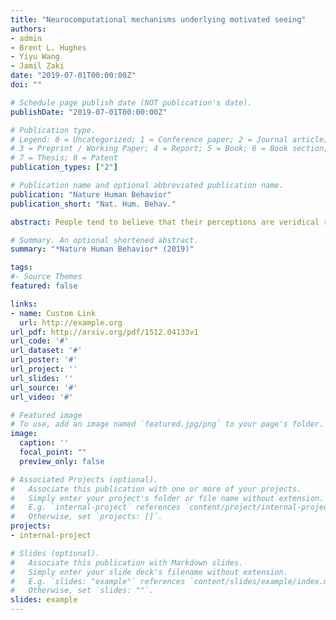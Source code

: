 ```yaml
---
title: "Neurocomputational mechanisms underlying motivated seeing"
authors: 
- admin
- Brent L. Hughes
- Yiyu Wang 
- Jamil Zaki 
date: "2019-07-01T00:00:00Z"
doi: ""

# Schedule page publish date (NOT publication's date).
publishDate: "2019-07-01T00:00:00Z"

# Publication type.
# Legend: 0 = Uncategorized; 1 = Conference paper; 2 = Journal article;
# 3 = Preprint / Working Paper; 4 = Report; 5 = Book; 6 = Book section;
# 7 = Thesis; 8 = Patent
publication_types: ["2"]

# Publication name and optional abbreviated publication name.
publication: "Nature Human Behavior"
publication_short: "Nat. Hum. Behav."

abstract: People tend to believe that their perceptions are veridical representations of the world, but also commonly report perceiving what they want to see or hear. It remains unclear whether this reflects an actual change in what people perceive or merely a bias in their responding. Here we manipulated the percept that participants wanted to see as they performed a visual categorization task. Even though the reward-maximizing strategy was to perform the task accurately, the manipulation biased participants’ perceptual judgements. Motivation increased neural activity selective for the motivationally relevant category, indicating a bias in participants’ neural representation of the presented image. Using a drift diffusion model, we decomposed motivated seeing into response and perceptual components. Response bias was associated with anticipatory activity in the nucleus accumbens, whereas perceptual bias tracked category-selective neural activity. Our results provide a computational description of how the drive for reward leads to inaccurate representations of the world.

# Summary. An optional shortened abstract.
summary: "*Nature Human Behavior* (2019)"

tags:
#- Source Themes
featured: false

links:
- name: Custom Link
  url: http://example.org
url_pdf: http://arxiv.org/pdf/1512.04133v1
url_code: '#'
url_dataset: '#'
url_poster: '#'
url_project: ''
url_slides: ''
url_source: '#'
url_video: '#'

# Featured image
# To use, add an image named `featured.jpg/png` to your page's folder. 
image:
  caption: ''
  focal_point: ""
  preview_only: false

# Associated Projects (optional).
#   Associate this publication with one or more of your projects.
#   Simply enter your project's folder or file name without extension.
#   E.g. `internal-project` references `content/project/internal-project/index.md`.
#   Otherwise, set `projects: []`.
projects:
- internal-project

# Slides (optional).
#   Associate this publication with Markdown slides.
#   Simply enter your slide deck's filename without extension.
#   E.g. `slides: "example"` references `content/slides/example/index.md`.
#   Otherwise, set `slides: ""`.
slides: example
---
```


